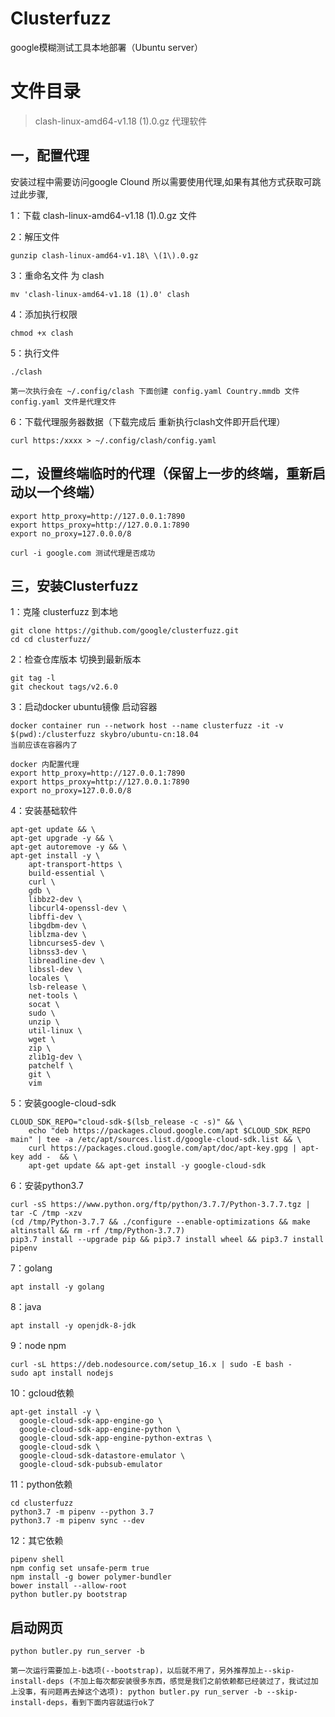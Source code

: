 # Clusterfuzz
google模糊测试工具本地部署（Ubuntu server）

# 文件目录
>clash-linux-amd64-v1.18 (1).0.gz  代理软件

## 一，配置代理
安装过程中需要访问google Clound 所以需要使用代理,如果有其他方式获取可跳过此步骤,

1：下载 clash-linux-amd64-v1.18 (1).0.gz 文件

2：解压文件 
    
    gunzip clash-linux-amd64-v1.18\ \(1\).0.gz

3：重命名文件 为 clash
        
    mv 'clash-linux-amd64-v1.18 (1).0' clash

4：添加执行权限

    chmod +x clash

5：执行文件

    ./clash

    第一次执行会在 ~/.config/clash 下面创建 config.yaml Country.mmdb 文件
    config.yaml 文件是代理文件 

6：下载代理服务器数据（下载完成后 重新执行clash文件即开启代理）

    curl https:/xxxx > ~/.config/clash/config.yaml

## 二，设置终端临时的代理（保留上一步的终端，重新启动以一个终端）
    export http_proxy=http://127.0.0.1:7890
    export https_proxy=http://127.0.0.1:7890
    export no_proxy=127.0.0.0/8

    curl -i google.com 测试代理是否成功

## 三，安装Clusterfuzz

1：克隆 clusterfuzz 到本地

    git clone https://github.com/google/clusterfuzz.git
    cd cd clusterfuzz/

2：检查仓库版本 切换到最新版本

    git tag -l
    git checkout tags/v2.6.0

3：启动docker ubuntu镜像 启动容器 

    docker container run --network host --name clusterfuzz -it -v $(pwd):/clusterfuzz skybro/ubuntu-cn:18.04
    当前应该在容器内了

    docker 内配置代理
    export http_proxy=http://127.0.0.1:7890
    export https_proxy=http://127.0.0.1:7890
    export no_proxy=127.0.0.0/8

4：安装基础软件

    apt-get update && \
    apt-get upgrade -y && \
    apt-get autoremove -y && \
    apt-get install -y \
        apt-transport-https \
        build-essential \
        curl \
        gdb \
        libbz2-dev \
        libcurl4-openssl-dev \
        libffi-dev \
        libgdbm-dev \
        liblzma-dev \
        libncurses5-dev \
        libnss3-dev \
        libreadline-dev \
        libssl-dev \
        locales \
        lsb-release \
        net-tools \
        socat \
        sudo \
        unzip \
        util-linux \
        wget \
        zip \
        zlib1g-dev \
        patchelf \
        git \
        vim
5：安装google-cloud-sdk

    CLOUD_SDK_REPO="cloud-sdk-$(lsb_release -c -s)" && \
        echo "deb https://packages.cloud.google.com/apt $CLOUD_SDK_REPO main" | tee -a /etc/apt/sources.list.d/google-cloud-sdk.list && \
        curl https://packages.cloud.google.com/apt/doc/apt-key.gpg | apt-key add -  && \
        apt-get update && apt-get install -y google-cloud-sdk

6：安装python3.7

    curl -sS https://www.python.org/ftp/python/3.7.7/Python-3.7.7.tgz | tar -C /tmp -xzv
    (cd /tmp/Python-3.7.7 && ./configure --enable-optimizations && make altinstall && rm -rf /tmp/Python-3.7.7)
    pip3.7 install --upgrade pip && pip3.7 install wheel && pip3.7 install pipenv

7：golang

    apt install -y golang

8：java

    apt install -y openjdk-8-jdk

9：node npm

    curl -sL https://deb.nodesource.com/setup_16.x | sudo -E bash -
    sudo apt install nodejs

10：gcloud依赖

    apt-get install -y \
      google-cloud-sdk-app-engine-go \
      google-cloud-sdk-app-engine-python \
      google-cloud-sdk-app-engine-python-extras \
      google-cloud-sdk \
      google-cloud-sdk-datastore-emulator \
      google-cloud-sdk-pubsub-emulator

11：python依赖

    cd clusterfuzz
    python3.7 -m pipenv --python 3.7
    python3.7 -m pipenv sync --dev

12：其它依赖

    pipenv shell
    npm config set unsafe-perm true
    npm install -g bower polymer-bundler
    bower install --allow-root
    python butler.py bootstrap

## 启动网页

    python butler.py run_server -b

    第一次运行需要加上-b选项(--bootstrap)，以后就不用了，另外推荐加上--skip-install-deps (不加上每次都安装很多东西，感觉是我们之前依赖都已经装过了，我试过加上没事，有问题再去掉这个选项): python butler.py run_server -b --skip-install-deps，看到下面内容就运行ok了